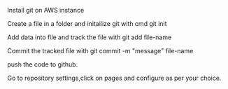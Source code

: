 Install git on AWS instance

Create a file in a folder and initailize git with cmd git init

Add data into file and track the file with git add file-name

Commit the tracked file with git commit -m "message" file-name

push the code to github.

Go to repository settings,click on pages and configure as per your choice.
